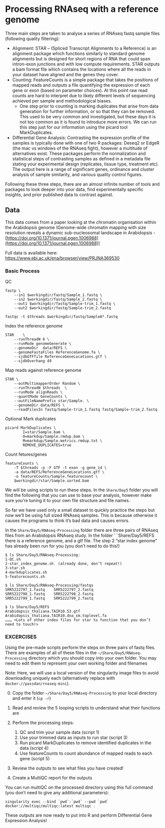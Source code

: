 # Processing RNAseq with a reference genome

Three main steps are taken to analyse a series of RNAseq fastq sample files (following quality filtering): 
- Alignment: STAR – (Spliced Transcript Alignments to a Reference) is an alignment package which functions similarly to standard genome alignments but is designed for short regions of RNA that could span intron-exon junctions and with low compute requirements. STAR outputs a bam format file which contains the locations where all the reads in your dataset have aligned and the genes they cover.
- Counting: FeatureCounts is a simple package that takes the positions of mapped reads and outputs a file quantifying the expression of each gene or exon (based on parameter choices). At this point raw read counts are hard to interpret due to likely different levels of sequencing achieved per sample and methodological biases. 
    - One step prior to counting is marking duplicates that arise from data generation for further information, or so that they can be removed. This used to be very common and investigated, but these days it is not too common as it is found to introduce more errors. We can run this step just for our information using the picard tool MarkDuplicates.
- Differential Gene Analysis: Contrasting the expression profile of the samples is typically done with one of two R packages: Deseq2 or EdgeR (the mac vs windows of the RNAseq fight), however a multitude of alternatives exist. These packages perform the normalization and statistical steps of contrasting samples as defined in a metadata file stating your experimental design (replicates, tissue type, treatment etc). The output here is a range of significant genes, ordinance and cluster analysis of sample similarity, and various quality control figures.

Following these three steps, there are an almost infinite number of tools and packages to look deeper into your data, find experimentally specific insights, and prior published data to contrast against.

## Data

This data comes from a paper looking at the chromatin organisation within the Arabidopsis genome (Genome-wide chromatin mapping with size resolution reveals a dynamic sub-nucleosomal landscape in Arabidopsis - [https://doi.org/10.1371/journal.pgen.1006988](https://doi.org/10.1371/journal.pgen.1006988))

Full data is available here: https://www.ebi.ac.uk/ena/browser/view/PRJNA369530

### Basic Process
QC
```
fastp \
	--in1 $workingdir/fastq/Sample_1.fastq \
	--in2 $workingdir/fastq/Sample_2.fastq \
	--out1 $workingdir/fastq/Sample-trim_1.fastq \
	--out2 $workingdir/fastq/Sample-trim_2.fastq

fastqc -t $threads $workingdir/fastq/SampleA*.fastq
```
Index the reference genome
```
STAR 	\
	--runThreadN 8 \
	--runMode genomeGenerate \
	--genomeDir  data/REFS \
	--genomeFastaFiles ReferenceGenome.fa \
	--sjdbGTFfile ReferenceGeneLocations.gtf \
	--sjdbOverhang 49
```
Map reads against reference genome
```
STAR \
    --outMultimapperOrder Random \
    --runThreadN $threads  \
    --runMode alignReads \
    --quantMode GeneCounts \
    --outFileNamePrefix star/Sample. \
    --genomeDir data/REFS \
    --readFilesIn fastq/Sample-trim_1.fastq fastq/Sample-trim_2.fastq
```
Optional Mark duplicates
```
picard MarkDuplicates \
		I=star/Sample.bam \
		O=markdup/Sample.rmdup.bam \
		M=markdup/Sample.metrics.rmdup.txt \
		REMOVE_DUPLICATES=true 
```
Count fetures/genes
```
featureCounts \
	-T $threads -p -F GTF -t exon -g gene_id \
	-a data/REFS/ReferenceGeneLocations.gtf \
	-o featureCounts/Sample.featurecount \
	$workingdir/star/Sample.sorted.bam
```


We will be using  scripts to run these steps. In the ```Share/Day5``` folder you will find the following that you can use to base your analysis, however make sure you’re tuning it to your own file structure and file names. 

So far we have used only a small dataset to quickly practice the steps but now we’ll be using full sized RNAseq samples. This is because otherwise it causes the programs to think it’s bad data and causes errors. 

In the ```Share/Day5/RNAseq-Processing``` folder there are three pairs of RNAseq files from an Arabidopsis RNAseq study. In the folder ```Share/Day5/REFS there is a reference genome, and a gtf file. The step 2 “star index genome” has already been run for you (you don’t need to do this!)
```
$ ls Share/Day5/RNAseq-Processing:
1-QC.sh  
2-star_index_genome.sh  (already done, don’t repeat!)
3-star.sh  
4-markduplicates.sh  
5-featurecounts.sh 
```
```
$ ls Share/Day5/RNAseq-Processing/fastqs
SRR5222797_1.fastq    SRR5222797_2.fastq
SRR5222798_1.fastq    SRR5222798_2.fastq
SRR5222799_1.fastq    SRR5222799_2.fastq

$ ls Share/Day5/REFS
Arabidopsis_thaliana.TAIR10.53.gtf
Arabidopsis_thaliana.TAIR10.dna_sm.toplevel.fa
……… <Lots of other index files for star to function that you don’t need to touch!>
```

### EXCERCISES

Using the pre-made scripts perform the steps on three pairs of fastq files. There are examples of all of these files in the ```~/Share/Day5/RNAseq-Processing``` directory which you should copy into your own folder. You may need to edit them to represent your own working folder and filenames

Note: Here, we will use a local version of the singularity image files to avoid downloading uniquely each (alternatively replace with ```docker://passdan/rnaseq-mini```).

0. Copy the folder ```~/Share/Day5/RNAseq-Processing``` to your local directory and enter it (```cp -r```)
1. Read and review the 5 looping scripts to understand what their functions are
2. Perform the processing steps:
   1. QC and trim your sample data (script 1)
   2. Use your trimmed data as inputs to run star (script 3)
   3. Run picard MarkDuplicates to remove identified duplicates in the data (script 4)
   4. Use featureCounts to count abundance of mapped reads to each gene (script 5)
3. Review the outputs to see what files you have created!

4. Create a MultiQC report for  the outputs

You can run multiQC on the processed directory using this full command (you don’t need to give any additional parameters):

```
singularity exec --bind `pwd`:`pwd` --pwd `pwd` docker://multiqc/multiqc:latest multiqc .
```
	
These outputs are now ready to put into R and perform Differential Gene Expression Analysis!

